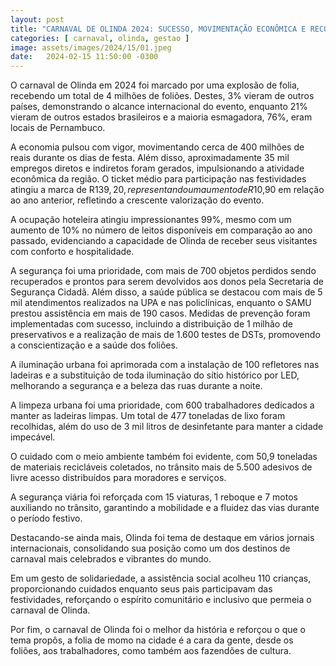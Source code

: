 ```yaml
---
layout: post
title: "CARNAVAL DE OLINDA 2024: SUCESSO, MOVIMENTAÇÃO ECONÔMICA E RECONHECIMENTO INTERNACIONAL"
categories: [ carnaval, olinda, gestao ]
image: assets/images/2024/15/01.jpeg
date:   2024-02-15 11:50:00 -0300
---
```

O carnaval de Olinda em 2024 foi marcado por uma explosão de folia, recebendo um total de 4 milhões de foliões. Destes, 3% vieram de outros países, demonstrando o alcance internacional do evento, enquanto 21% vieram de outros estados brasileiros e a maioria esmagadora, 76%, eram locais de Pernambuco.

A economia pulsou com vigor, movimentando cerca de 400 milhões de reais durante os dias de festa. Além disso, aproximadamente 35 mil empregos diretos e indiretos foram gerados, impulsionando a atividade econômica da região. O ticket médio para participação nas festividades atingiu a marca de R$139,20, representando um aumento de R$10,90 em relação ao ano anterior, refletindo a crescente valorização do evento.

A ocupação hoteleira atingiu impressionantes 99%, mesmo com um aumento de 10% no número de leitos disponíveis em comparação ao ano passado, evidenciando a capacidade de Olinda de receber seus visitantes com conforto e hospitalidade.

A segurança foi uma prioridade, com mais de 700 objetos perdidos sendo recuperados e prontos para serem devolvidos aos donos pela Secretaria de Segurança Cidadã. Além disso, a saúde pública se destacou com mais de 5 mil atendimentos realizados na UPA e nas policlínicas, enquanto o SAMU prestou assistência em mais de 190 casos. Medidas de prevenção foram implementadas com sucesso, incluindo a distribuição de 1 milhão de preservativos e a realização de mais de 1.600 testes de DSTs, promovendo a conscientização e a saúde dos foliões.

A iluminação urbana foi aprimorada com a instalação de 100 refletores nas ladeiras e a substituição de toda iluminação do sítio histórico por LED, melhorando a segurança e a beleza das ruas durante a noite.

A limpeza urbana foi uma prioridade, com 600 trabalhadores dedicados a manter as ladeiras limpas. Um total de 477 toneladas de lixo foram recolhidas, além do uso de 3 mil litros de desinfetante para manter a cidade impecável.

O cuidado com o meio ambiente também foi evidente, com 50,9 toneladas de materiais recicláveis coletados, no trânsito mais de 5.500 adesivos de livre acesso distribuídos para moradores e serviços.

A segurança viária foi reforçada com 15 viaturas, 1 reboque e 7 motos auxiliando no trânsito, garantindo a mobilidade e a fluidez das vias durante o período festivo.

Destacando-se ainda mais, Olinda foi tema de destaque em vários jornais internacionais, consolidando sua posição como um dos destinos de carnaval mais celebrados e vibrantes do mundo.

Em um gesto de solidariedade, a assistência social acolheu 110 crianças, proporcionando cuidados enquanto seus pais participavam das festividades, reforçando o espírito comunitário e inclusivo que permeia o carnaval de Olinda.

Por fim, o carnaval de Olinda foi o melhor da história e reforçou o que o tema propôs, a folia de momo na cidade é a cara da gente, desde os foliões, aos trabalhadores, como também aos fazendões de cultura.